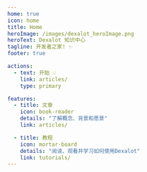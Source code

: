 ```yaml
---
home: true
icon: home
title: Home
heroImage: /images/dexalot_heroImage.png
heroText: Dexalot 知识中心
tagline: 开发者之家! ✨
footer: true

actions:
  - text: 开始 💡
    link: articles/
    type: primary

features:
  - title: 文章
    icon: book-reader
    details: "了解概念、背景和愿景"
    link: articles/

  - title: 教程
    icon: mortar-board
    details: "阅读、观看并学习如何使用Dexalot"
    link: tutorials/
---
```

